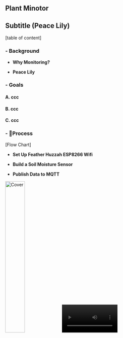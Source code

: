 ## Plant Minotor

## Subtitle (Peace Lily)

[table of content]

### - Background

- **Why Monitoring?**

- **Peace Lily**


### - Goals

#### A. ccc
#### B. ccc
#### C. ccc


### - :rocket:Process


[Flow Chart]



- **Set Up Feather Huzzah ESP8266 Wifi**


- **Build a Soil Moisture Sensor**


- **Publish Data to MQTT**









<img src="https://user-images.githubusercontent.com/52306317/136709107-1319185e-48e8-4dfc-bc4b-c51da7e18bc1.png" alt="Cover" width="35%"/>


<video src="https://user-images.githubusercontent.com/52306317/139715270-a1fbd2af-5897-419f-81f7-735f80718ed1.mov" type="video/mp4" width="35%"/>






- **Store data on a RPi gateway**




- **Visualise time series data**
